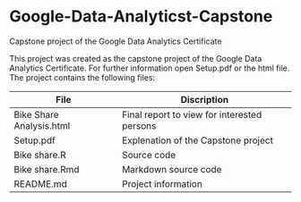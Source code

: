 # Google-Data-Analyticst-Capstone
Capstone project of the Google Data Analytics Certificate

This project was created as the capstone project of the Google Data Analytics Certificate.
For further information open Setup.pdf or the html file.
The project contains the following files:

|File|Discription|
|-|-|
|Bike Share Analysis.html | Final report to view for interested persons   |
|Setup.pdf                | Explenation of the Capstone project           |
|Bike share.R             | Source code                                   |
|Bike share.Rmd           | Markdown source code                          |
|README.md                | Project information                           |
